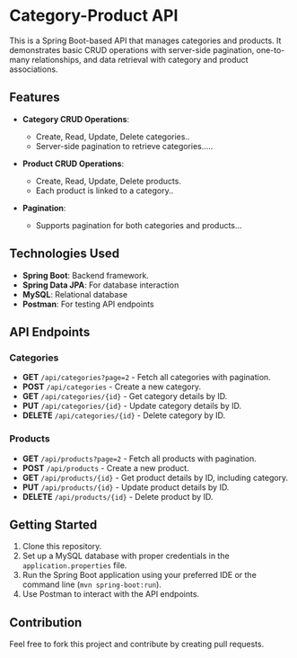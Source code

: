 # Category-Product API

This is a Spring Boot-based API that manages categories and products. It demonstrates basic CRUD operations with server-side pagination, one-to-many relationships, and data retrieval with category and product associations.

## Features

- **Category CRUD Operations**:
  - Create, Read, Update, Delete categories..
  - Server-side pagination to retrieve categories.....

- **Product CRUD Operations**:
  - Create, Read, Update, Delete products.
  - Each product is linked to a category..

- **Pagination**:
  - Supports pagination for both categories and products...

## Technologies Used

- **Spring Boot**: Backend framework.
- **Spring Data JPA**: For database interaction
- **MySQL**: Relational database
- **Postman**: For testing API endpoints

## API Endpoints

### Categories

- **GET** `/api/categories?page=2` - Fetch all categories with pagination.
- **POST** `/api/categories` - Create a new category.
- **GET** `/api/categories/{id}` - Get category details by ID.
- **PUT** `/api/categories/{id}` - Update category details by ID.
- **DELETE** `/api/categories/{id}` - Delete category by ID.

### Products

- **GET** `/api/products?page=2` - Fetch all products with pagination.
- **POST** `/api/products` - Create a new product.
- **GET** `/api/products/{id}` - Get product details by ID, including category.
- **PUT** `/api/products/{id}` - Update product details by ID.
- **DELETE** `/api/products/{id}` - Delete product by ID.

## Getting Started

1. Clone this repository.
2. Set up a MySQL database with proper credentials in the `application.properties` file.
3. Run the Spring Boot application using your preferred IDE or the command line (`mvn spring-boot:run`).
4. Use Postman to interact with the API endpoints.

## Contribution

Feel free to fork this project and contribute by creating pull requests.
